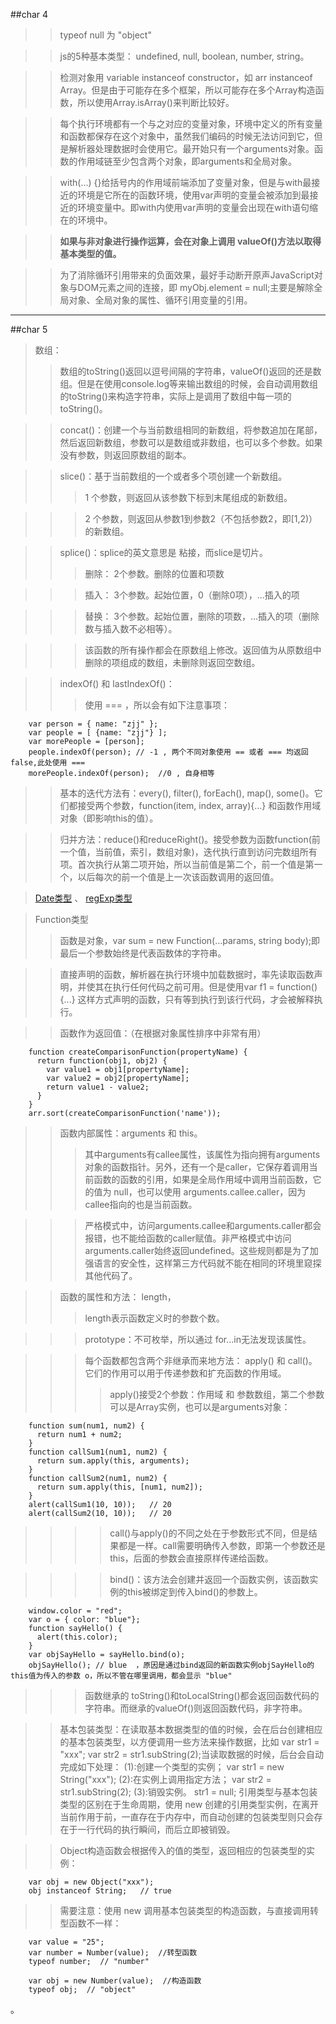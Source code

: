 


##char 4
>> typeof null 为 "object"

>> js的5种基本类型： undefined, null, boolean, number, string。

>> 检测对象用 variable instanceof constructor，如 arr instanceof Array。但是由于可能存在多个框架，所以可能存在多个Array构造函数，所以使用Array.isArray()来判断比较好。

>> 每个执行环境都有一个与之对应的变量对象，环境中定义的所有变量和函数都保存在这个对象中，虽然我们编码的时候无法访问到它，但是解析器处理数据时会使用它。最开始只有一个arguments对象。函数的作用域链至少包含两个对象，即arguments和全局对象。

>> with(...) {}给括号内的作用域前端添加了变量对象，但是与with最接近的环境是它所在的函数环境，使用var声明的变量会被添加到最接近的环境变量中。即with内使用var声明的变量会出现在with语句缩在的环境中。

>> **如果与非对象进行操作运算，会在对象上调用 valueOf()方法以取得基本类型的值。**

>> 为了消除循环引用带来的负面效果，最好手动断开原声JavaScript对象与DOM元素之间的连接，即 myObj.element = null;主要是解除全局对象、全局对象的属性、循环引用变量的引用。

---
##char 5
> 数组：
>> 数组的toString()返回以逗号间隔的字符串，valueOf()返回的还是数组。但是在使用console.log等来输出数组的时候，会自动调用数组的toString()来构造字符串，实际上是调用了数组中每一项的toString()。

>> concat()：创建一个与当前数组相同的新数组，将参数追加在尾部，然后返回新数组，参数可以是数组或非数组，也可以多个参数。如果没有参数，则返回原数组的副本。

>> slice()：基于当前数组的一个或者多个项创建一个新数组。
>>> 1 个参数，则返回从该参数下标到末尾组成的新数组。

>>> 2 个参数，则返回从参数1到参数2（不包括参数2，即[1,2)）的新数组。

>> splice()：splice的英文意思是 粘接，而slice是切片。
>>> 删除： 2个参数。删除的位置和项数

>>> 插入： 3个参数。起始位置，0（删除0项），...插入的项

>>> 替换： 3个参数。起始位置，删除的项数，...插入的项（删除数与插入数不必相等）。

>>> 该函数的所有操作都会在原数组上修改。返回值为从原数组中删除的项组成的数组，未删除则返回空数组。

>> indexOf() 和 lastIndexOf()：
>>> 使用 === ，所以会有如下注意事项：

        var person = { name: "zjj" };
        var people = [ {name: "zjj"} ];
        var morePeople = [person];
        people.indexOf(person); // -1 , 两个不同对象使用 == 或者 === 均返回false,此处使用 ===
        morePeople.indexOf(person);  //0 , 自身相等

>> 基本的迭代方法有：every(), filter(), forEach(), map(), some()。它们都接受两个参数，function(item, index, array){...} 和函数作用域对象（即影响this的值）。

>> 归并方法：reduce()和reduceRight()。接受参数为函数function(前一个值，当前值，索引，数组对象)，迭代执行直到访问完数组所有项。首次执行从第二项开始，所以当前值是第二个，前一个值是第一个，以后每次的前一个值是上一次该函数调用的返回值。


> [Date类型](p98 "javascript高级程序设计") 、 [regExp类型](p103 "javascript高级程序设计")  

> Function类型
>> 函数是对象，var sum = new Function(...params, string body);即最后一个参数始终是代表函数体的字符串。

>> 直接声明的函数，解析器在执行环境中加载数据时，率先读取函数声明，并使其在执行任何代码之前可用。但是使用var f1 = function() {...} 这样方式声明的函数，只有等到执行到该行代码，才会被解释执行。

>> 函数作为返回值：（在根据对象属性排序中非常有用）

        function createComparisonFunction(propertyName) {
          return function(obj1, obj2) {
            var value1 = obj1[propertyName];
            var value2 = obj2[propertyName];
            return value1 - value2;
          }
        }
        arr.sort(createComparisonFunction('name'));

>> 函数内部属性：arguments 和 this。
>>> 其中arguments有callee属性，该属性为指向拥有arguments对象的函数指针。另外，还有一个是caller，它保存着调用当前函数的函数的引用，如果是全局作用域中调用当前函数，它的值为 null，也可以使用 arguments.callee.caller，因为 callee指向的也是当前函数。

>>> 严格模式中，访问arguments.callee和arguments.caller都会报错，也不能给函数的caller赋值。非严格模式中访问arguments.caller始终返回undefined。这些规则都是为了加强语言的安全性，这样第三方代码就不能在相同的环境里窥探其他代码了。

>> 函数的属性和方法： length，
>>> length表示函数定义时的参数个数。

>>> prototype：不可枚举，所以通过 for...in无法发现该属性。

>>> 每个函数都包含两个非继承而来地方法： apply() 和 call()。它们的作用可以用于传递参数和扩充函数的作用域。
>>>> apply()接受2个参数：作用域 和 参数数组，第二个参数可以是Array实例，也可以是arguments对象：

        function sum(num1, num2) {
          return num1 + num2;
        }
        function callSum1(num1, num2) {
          return sum.apply(this, arguments);
        }
        function callSum2(num1, num2) {
          return sum.apply(this, [num1, num2]);
        }
        alert(callSum1(10, 10));   // 20
        alert(callSum2(10, 10));   // 20

>>>> call()与apply()的不同之处在于参数形式不同，但是结果都是一样。call需要明确传入参数，即第一个参数还是this，后面的参数会直接原样传递给函数。

>>>> bind()：该方法会创建并返回一个函数实例，该函数实例的this被绑定到传入bind()的参数上。

        window.color = "red";
        var o = { color: "blue"};
        function sayHello() {
          alert(this.color);
        }
        var objSayHello = sayHello.bind(o);
        objSayHello(); // blue  ，原因是通过bind返回的新函数实例objSayHello的this值为传入的参数 o，所以不管在哪里调用，都会显示 "blue"

>>> 函数继承的 toString()和toLocalString()都会返回函数代码的字符串。而继承的valueOf()则返回函数代码，非字符串。

>> 基本包装类型：在读取基本数据类型的值的时候，会在后台创建相应的基本包装类型，以方便调用一些方法来操作数据，比如 var str1 = "xxx"; var str2 = str1.subString(2);当读取数据的时候，后台会自动完成如下处理：
    (1):创建一个类型的实例； var str1 = new String("xxx");
    (2):在实例上调用指定方法；  var str2 = str1.subString(2);
    (3):销毁实例。   str1 = null;
>> 引用类型与基本包装类型的区别在于生命周期，使用 new 创建的引用类型实例，在离开当前作用于前，一直存在于内存中，而自动创建的包装类型则只会存在于一行代码的执行瞬间，而后立即被销毁。

>> Object构造函数会根据传入的值的类型，返回相应的包装类型的实例：

        var obj = new Object("xxx");
        obj instanceof String;   // true

>> 需要注意：使用 new 调用基本包装类型的构造函数，与直接调用转型函数不一样：

        var value = "25";
        var number = Number(value);  //转型函数
        typeof number;  // "number"

        var obj = new Number(value);  //构造函数
        typeof obj;  // "object"   
















































































































































































































































































































































































































































。
